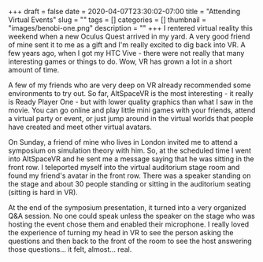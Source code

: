 +++ 
draft = false
date = 2020-04-07T23:30:02-07:00
title = "Attending Virtual Events"
slug = "" 
tags = []
categories = []
thumbnail = "images/benobi-one.png"
description = ""
+++
I rentered virtual reality this weekend when a new Oculus Quest arrived in my yard. A very good friend of mine sent it to me as a gift and I'm really excited to dig back into VR. A few years ago, when I got my HTC Vive - there were not really that many interesting games or things to do. Wow, VR has grown a lot in a short amount of time.

A few of my friends who are very deep on VR already recommended some environments to try out. So far, AltSpaceVR is the most interesting - it really is Ready Player One - but with lower quality graphics than what I saw in the movie. You can go online and play little mini games with your friends, attend a virtual party or event, or just jump around in the virtual worlds that people have created and meet other virtual avatars.

On Sunday, a friend of mine who lives in London invited me to attend a symposium on simulation theory with him. So, at the scheduled time I went into AltSpaceVR and he sent me a message saying that he was sitting in the front row. I teleported myself into the virtual auditorium stage room and found my friend's avatar in the front row. There was a speaker standing on the stage and about 30 people standing or sitting in the auditorium seating (sitting is hard in VR).

At the end of the symposium presentation, it turned into a very organized Q&A session. No one could speak unless the speaker on the stage who was hosting the event chose them and enabled their microphone. I really loved the experience of turning my head in VR to see the person asking the questions and then back to the front of the room to see the host answering those questions... it felt, almost... real.
